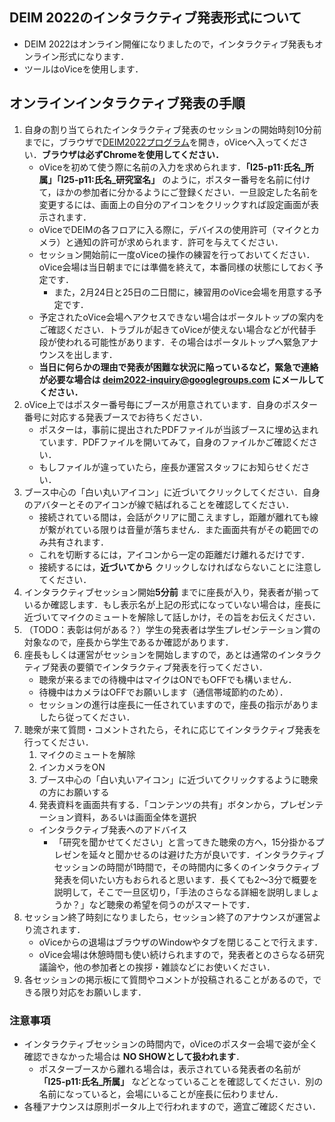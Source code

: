 ## DEIM 2022のインタラクティブ発表形式について
* DEIM 2022はオンライン開催になりましたので，インタラクティブ発表もオンライン形式になります．
* ツールはoViceを使用します．

## オンラインインタラクティブ発表の手順
1. 自身の割り当てられたインタラクティブ発表のセッションの開始時刻10分前までに，ブラウザで[DEIM2022プログラム](https://cms.dbsj.org/deim2022/program/)を開き，oViceへ入ってください．**ブラウザは必ずChromeを使用してください．**
    * oViceを初めて使う際に名前の入力を求められます．**「I25-p11:氏名_所属」「I25-p11:氏名_研究室名」** のように，ポスター番号を名前に付けて，ほかの参加者に分かるようにご登録ください．一旦設定した名前を変更するには、画面上の自分のアイコンをクリックすれば設定画面が表示されます．
    * oViceでDEIMの各フロアに入る際に，デバイスの使用許可（マイクとカメラ）と通知の許可が求められます．許可を与えてください．
    * セッション開始前に一度oViceの操作の練習を行っておいてください．oVice会場は当日朝までには準備を終えて，本番同様の状態にしておく予定です．
        * また，2月24日と25日の二日間に，練習用のoVice会場を用意する予定です．
    * 予定されたoVice会場へアクセスできない場合はポータルトップの案内をご確認ください．トラブルが起きてoViceが使えない場合などが代替手段が使われる可能性があります．その場合はポータルトップへ緊急アナウンスを出します．
    * **当日に何らかの理由で発表が困難な状況に陥っているなど，緊急で連絡が必要な場合は deim2022-inquiry@googlegroups.com にメールしてください．**
2. oVice上ではポスター番号毎にブースが用意されています．自身のポスター番号に対応する発表ブースでお待ちください．
    * ポスターは，事前に提出されたPDFファイルが当該ブースに埋め込まれています．PDFファイルを開いてみて，自身のファイルかご確認ください．
    * もしファイルが違っていたら，座長か運営スタッフにお知らせください．
3. ブース中心の「白い丸いアイコン」に近づいてクリックしてください．自身のアバターとそのアイコンが線で結ばれることを確認してください．
    * 接続されている間は，会話がクリアに聞こえますし，距離が離れても線が繋がれている限りは音量が落ちません．また画面共有がその範囲でのみ共有されます．
    * これを切断するには，アイコンから一定の距離だけ離れるだけです．
    * 接続するには，**近づいてから** クリックしなければならないことに注意してください．    
4. インタラクティブセッション開始**5分前** までに座長が入り，発表者が揃っているか確認します．もし表示名が上記の形式になっていない場合は，座長に近づいてマイクのミュートを解除して話しかけ，その旨をお伝えください．
5. （TODO：表彰は何がある？）学生の発表者は学生プレゼンテーション賞の対象なので，座長から学生であるか確認があります．
6. 座長もしくは運営がセッションを開始しますので，あとは通常のインタラクティブ発表の要領でインタラクティブ発表を行ってください．
    * 聴衆が来るまでの待機中はマイクはONでもOFFでも構いません．
    * 待機中はカメラはOFFでお願いします（通信帯域節約のため）．
    * セッションの進行は座長に一任されていますので，座長の指示がありましたら従ってください．
7. 聴衆が来て質問・コメントされたら，それに応じてインタラクティブ発表を行ってください．
    1. マイクのミュートを解除
    2.  インカメラをON
    3.  ブース中心の「白い丸いアイコン」に近づいてクリックするように聴衆の方にお願いする
    4.  発表資料を画面共有する．「コンテンツの共有」ボタンから，プレゼンテーション資料，あるいは画面全体を選択
    * インタラクティブ発表へのアドバイス
    	* 「研究を聞かせてください」と言ってきた聴衆の方へ，15分掛かるプレゼンを延々と聞かせるのは避けた方が良いです．インタラクティブセッションの時間が1時間で，その時間内に多くのインタラクティブ発表を伺いたい方もおられると思います．長くても2～3分で概要を説明して，そこで一旦区切り，「手法のさらなる詳細を説明しましょうか？」など聴衆の希望を伺うのがスマートです．
8. セッション終了時刻になりましたら，セッション終了のアナウンスが運営より流されます． 
    * oViceからの退場はブラウザのWindowやタブを閉じることで行えます．
    * oVice会場は休憩時間も使い続けられますので，発表者とのさらなる研究議論や，他の参加者との挨拶・雑談などにお使いください．
9. 各セッションの掲示板にて質問やコメントが投稿されることがあるので，できる限り対応をお願いします．

### 注意事項
- インタラクティブセッションの時間内で，oViceのポスター会場で姿が全く確認できなかった場合は **NO SHOWとして扱われます**．
    - ポスターブースから離れる場合は，表示されている発表者の名前が **「I25-p11:氏名_所属」** などとなっていることを確認してください．別の名前になっていると，会場にいることが座長に伝わりません．
- 各種アナウンスは原則ポータル上で行われますので，適宜ご確認ください．
